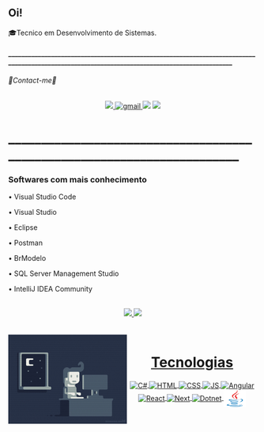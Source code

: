 ## Oi!
  🎓Tecnico em Desenvolvimento de Sistemas.
  
<h4>_______________________________________________________________________________________________________________________________________________</h4>

<h6>💬Contact-me💬</h6>
<p align="center">
    <a href="https://www.linkedin.com/in/lucasandres30">
      <img src="https://img.shields.io/badge/LinkedIn-307cc5?style=for-the-badge&logo=linkedin&logoColor=white"/>
    <a href="mailto:Lucas.levasseur@gmail.com">
      <img alt=gmail src="https://img.shields.io/badge/Gmail-D14836?style=for-the-badge&logo=gmail&logoColor=white"/>
    </a>
    <a href = "https://teams.microsoft.com/l/chat/0/0?users=lucas.levasseur@etec.sp.gov.br"><img src="https://img.shields.io/badge/Microsoft_Teams-6264A7?style=for-the-badge&logo=microsoft-teams&logoColor=white" target="_blank"></a>
    <a href = "https://wa.me/5511960302369"><img src="https://img.shields.io/badge/WhatsApp-25D366?style=for-the-badge&logo=whatsapp&logoColor=white" target="_blank"></a>
</p>
      
<h1>________________________________________________________________________</h1>
  
  <h3>Softwares com mais conhecimento</h3>
  <p>• Visual Studio Code</p>
  <p>• Visual Studio</p>
  <p>• Eclipse</p>
  <p>• Postman</p>
  <p>• BrModelo</p>
  <p>• SQL Server Management Studio</p>
  <p>• IntelliJ IDEA Community</p>
  <br>
  
  <div class="status"  align="center"> 
  <a href="https://github.com/Levss30">
  <img height="180em" src="https://github-readme-stats.vercel.app/api?username=Levss30&show_icons=true&theme=github_dark&include_all_commits=true&count_private=true"/>
  <img height="180em" src="https://github-readme-stats.vercel.app/api/top-langs/?username=Levss30&layout=compact&langs_count=7&theme=github_dark"/>
</div>
<br>

<div  align="center"> 
  <div style="display: inline_block"><br>
    <img align="left" height="180" alt="coding-time" src="./code.gif">
    <h1 align="center">Tecnologias</h1>
    <img align="center" alt="C#" height="35" width="45" src="https://cdn.jsdelivr.net/gh/devicons/devicon/icons/csharp/csharp-original.svg">
    <img align="center" alt="HTML" height="35" width="45" src="https://cdn.jsdelivr.net/gh/devicons/devicon/icons/html5/html5-original.svg">
    <img align="center" alt="CSS" height="35" width="45" src="https://cdn.jsdelivr.net/gh/devicons/devicon/icons/css3/css3-original.svg">
    <img align="center" alt="JS" height="35" width="45" src="https://cdn.jsdelivr.net/gh/devicons/devicon/icons/javascript/javascript-original.svg">
    <img align="center" alt="Angular" height="35" width="45" src="https://cdn.jsdelivr.net/gh/devicons/devicon/icons/angularjs/angularjs-original.svg">
    <img align="center" alt="React" height="35" width="45" src="https://cdn.jsdelivr.net/gh/devicons/devicon/icons/react/react-original.svg" />
    <img align="center" alt="Next" height="35" width="45" src="https://cdn.jsdelivr.net/gh/devicons/devicon/icons/nextjs/nextjs-original.svg">
    <img align="center" alt="Dotnet" height="35" width="45" src="https://cdn.jsdelivr.net/gh/devicons/devicon/icons/dotnetcore/dotnetcore-original.svg" />
    <img align="center" alt="Java" height="35" width="45" src="https://raw.githubusercontent.com/devicons/devicon/master/icons/java/java-original.svg">
     </div>
</div>

